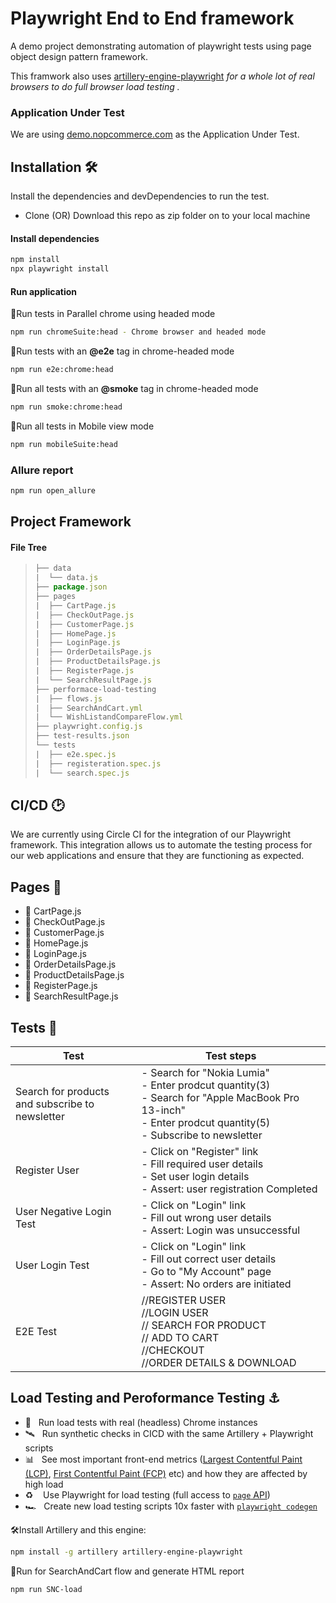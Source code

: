 # Playwright End to End framework

<p>A demo project demonstrating automation of playwright tests using page object design pattern framework.</p>

This framwork also uses [artillery-engine-playwright](https://github.com/artilleryio/artillery-engine-playwright) *for a whole lot of real browsers to do full browser load testing .*

### Application Under Test

We are using [demo.nopcommerce.com](https://demo.nopcommerce.com/) as the Application Under Test.

## Installation 🛠️

Install the dependencies and devDependencies to run the test.

- Clone (OR) Download this repo as zip folder on to your local machine


#### Install dependencies

```bash
npm install
npx playwright install
```

#### Run application 

🚀Run tests in Parallel chrome using headed mode

```bash
npm run chromeSuite:head - Chrome browser and headed mode
```

🚀Run tests with an **@e2e** tag in chrome-headed mode

```bash
npm run e2e:chrome:head
```
🚀Run all tests with an **@smoke** tag in chrome-headed mode

```bash
npm run smoke:chrome:head
```

🚀Run all tests in Mobile view mode

```bash
npm run mobileSuite:head
```

### Allure report

```bash
npm run open_allure
```

## Project Framework

#### File Tree

>```javascript
>├── data
>|  └── data.js
>├── package.json
>├── pages
>|  ├── CartPage.js
>|  ├── CheckOutPage.js
>|  ├── CustomerPage.js
>|  ├── HomePage.js
>|  ├── LoginPage.js
>|  ├── OrderDetailsPage.js
>|  ├── ProductDetailsPage.js
>|  ├── RegisterPage.js
>|  └── SearchResultPage.js
>├── performace-load-testing
>|  ├── flows.js
>|  ├── SearchAndCart.yml
>|  └── WishListandCompareFlow.yml
>├── playwright.config.js
>├── test-results.json
>└── tests
>|  ├── e2e.spec.js
>|  ├── registeration.spec.js
>|  └── search.spec.js
>```

## CI/CD 🕑
We are currently using Circle CI for the integration of our Playwright framework. This integration allows us to automate the testing process for our web applications and ensure that they are functioning as expected.


## Pages 📄
- 📄 CartPage.js
- 📄 CheckOutPage.js
- 📄 CustomerPage.js
- 📄 HomePage.js
- 📄 LoginPage.js
- 📄 OrderDetailsPage.js
- 📄 ProductDetailsPage.js
- 📄 RegisterPage.js
- 📄 SearchResultPage.js

## Tests 🧪

|Test|  Test steps|
|--|--|
| Search for products <br>and subscribe to newsletter| - Search for "Nokia Lumia"<br> - Enter prodcut quantity(3)<br>- Search for "Apple MacBook Pro 13-inch"<br>- Enter prodcut quantity(5)<br>-  Subscribe to newsletter|
|Register User|- Click on "Register" link <br>- Fill required user details <br>- Set user login details <br>- Assert: user registration Completed|<br>|
|User Negative Login Test|- Click on "Login" link<br>- Fill out wrong user details<br>- Assert: Login was unsuccessful|
|User Login Test|- Click on "Login" link <br>- Fill out correct user details <br>- Go to "My Account" page <br>- Assert: No orders are initiated|
|E2E Test|//REGISTER USER <br>//LOGIN USER<br>// SEARCH FOR PRODUCT<br>// ADD TO CART<br>//CHECKOUT<br>//ORDER DETAILS & DOWNLOAD|

## Load Testing and Peroformance Testing ⚓
* 🤖&nbsp;&nbsp;&nbsp;Run load tests with real (headless) Chrome instances
* 🛰&nbsp;&nbsp;&nbsp;Run synthetic checks in CICD with the same Artillery + Playwright scripts
* 📊&nbsp;&nbsp;&nbsp;See most important front-end metrics ([Largest Contentful Paint (LCP)](https://web.dev/lcp/), [First Contentful Paint (FCP)](https://web.dev/fcp/) etc) and how they are affected by high load
* ♻️&nbsp;&nbsp;&nbsp; Use Playwright for load testing (full access to [`page` API](https://playwright.dev/docs/api/class-page))
* 🏎&nbsp;&nbsp;&nbsp;Create new load testing scripts 10x faster with [`playwright codegen`](https://playwright.dev/docs/codegen-intro)

🛠️Install Artillery and this engine:

```sh
npm install -g artillery artillery-engine-playwright
```

🚀Run for SearchAndCart flow and generate HTML report


```sh
npm run SNC-load
```





